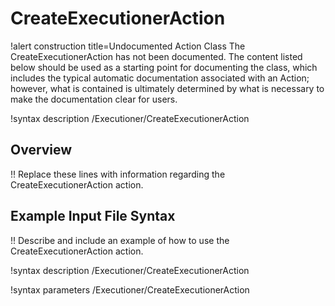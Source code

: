 # CreateExecutionerAction

!alert construction title=Undocumented Action Class
The CreateExecutionerAction has not been documented. The content listed below should be used as a starting point for
documenting the class, which includes the typical automatic documentation associated with an Action;
however, what is contained is ultimately determined by what is necessary to make the documentation
clear for users.

!syntax description /Executioner/CreateExecutionerAction

## Overview

!! Replace these lines with information regarding the CreateExecutionerAction action.

## Example Input File Syntax

!! Describe and include an example of how to use the CreateExecutionerAction action.

!syntax description /Executioner/CreateExecutionerAction

!syntax parameters /Executioner/CreateExecutionerAction
